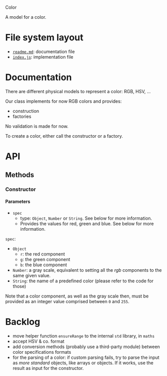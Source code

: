 Color

A model for a color.





# File system layout

- [`readme.md`](./readme.md): documentation file
- [`index.js`](./index.js): implementation file





# Documentation

There are different physical models to represent a color: RGB, HSV, ...

Our class implements for now RGB colors and provides:

- construction
- factories

No validation is made for now.

To create a color, either call the constructor or a factory.

# API

## Methods

### Constructor

#### Parameters

- `spec`
	- type: `Object`, `Number` or `String`. See below for more information.
	- Provides the values for red, green and blue. See below for more information.

`spec`:

- `Object`
	- `r`: the red component
	- `g`: the green component
	- `b`: the blue component
- `Number`: a gray scale, equivalent to setting all the _rgb_ components to the same given value.
- `String`: the name of a predefined color (please refer to the code for those)

Note that a color component, as well as the gray scale then, must be provided as an integer value comprised between `0` and `255`.





# Backlog

- move helper function `ensureRange` to the internal `std` library, in `maths`
- accept HSV & co. format
- add conversion methods (probably use a third-party module) between color specifications formats
- for the parsing of a color: if custom parsing fails, try to parse the input as _more standard_ objects, like arrays or objects. If it works, use the result as input for the constructor.
